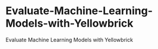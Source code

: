 # Evaluate-Machine-Learning-Models-with-Yellowbrick
Evaluate Machine Learning Models with Yellowbrick
